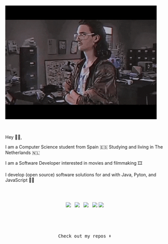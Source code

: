 ![image](https://github.com/pablobiedma/pablobiedma/blob/master/giphy.gif)

<br />

Hey 👋🏻,

I am a Computer Science student from Spain 🇪🇸  Studying and living in The Netherlands 🇳🇱

I am a Software Developer interested in movies and filmmaking 🎞️

I develop (open source) software solutions for and with Java, Pyton, and JavaScript 👨‍💻

<br /><br />
<p align='center'>
<a href="http://www.pablobiedma.com"><img height="30" src="https://image.flaticon.com/icons/svg/1/1176.svg"></a>&nbsp;&nbsp;
<a href="https://twitter.com/pablobiedma"><img height="30" src="https://github.com/WaylonWalker/WaylonWalker/blob/main/icon/twitter.png?raw=true"></a>&nbsp;&nbsp;
<a href="https://instagram.com/pablo_biedma"><img height="30" src="https://github.com/WaylonWalker/WaylonWalker/blob/main/icon/instagram.jpg?raw=true"></a>&nbsp;&nbsp;
<a href="https://www.paypal.me/pablobiedma"><img height="30" src="https://img.icons8.com/plasticine/2x/paypal.png"></a>
<a href="https://www.linkedin.com/in/pablobiedma"><img height="30" src="https://github.com/WaylonWalker/WaylonWalker/blob/main/icon/linkedin.png?raw=true"></a>
</p>
<br /><br /><br />
<p align="center"><samp>
Check out my repos ⬇️  
  </samp>
</p>

